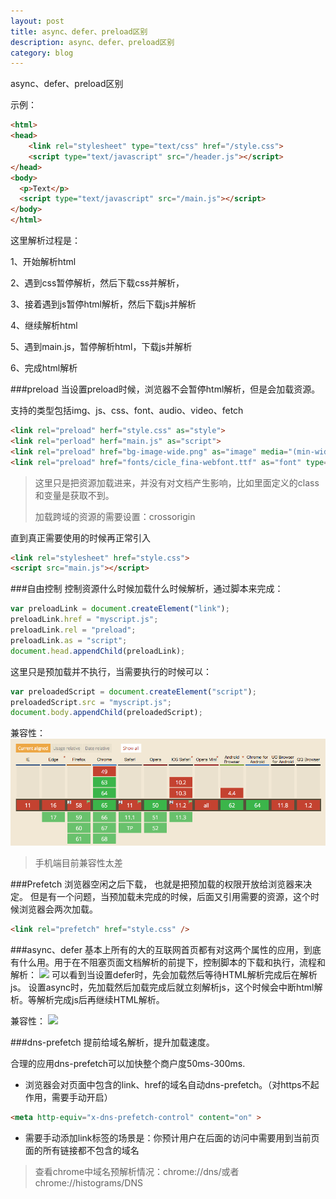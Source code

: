 ```yaml
---
layout: post
title: async、defer、preload区别
description: async、defer、preload区别
category: blog
---
```



async、defer、preload区别

示例：

~~~html
<html>
<head>
    <link rel="stylesheet" type="text/css" href="/style.css">
    <script type="text/javascript" src="/header.js"></script>
</head>
<body>
  <p>Text</p>
  <script type="text/javascript" src="/main.js"></script>
</body>
</html>
~~~

这里解析过程是：

1、开始解析html

2、遇到css暂停解析，然后下载css并解析，

3、接着遇到js暂停html解析，然后下载js并解析

4、继续解析html

5、遇到main.js，暂停解析html，下载js并解析

6、完成html解析


###preload
当设置preload时候，浏览器不会暂停html解析，但是会加载资源。

支持的类型包括img、js、css、font、audio、video、fetch

~~~html
<link rel="preload" herf="style.css" as="style">
<link rel="perload" herf="main.js" as="script">
<link rel="preload" href="bg-image-wide.png" as="image" media="(min-width: 601px)">
<link rel="preload" href="fonts/cicle_fina-webfont.ttf" as="font" type="font/ttf" crossorigin="anonymous">
~~~
> 这里只是把资源加载进来，并没有对文档产生影响，比如里面定义的class和变量是获取不到。
> 
> 加载跨域的资源的需要设置：crossorigin


直到真正需要使用的时候再正常引入

~~~html
<link rel="stylesheet" href="style.css">
<script src="main.js"></script>
~~~

###自由控制
控制资源什么时候加载什么时候解析，通过脚本来完成：

~~~javascript
var preloadLink = document.createElement("link");
preloadLink.href = "myscript.js";
preloadLink.rel = "preload";
preloadLink.as = "script";
document.head.appendChild(preloadLink);
~~~
这里只是预加载并不执行，当需要执行的时候可以：

~~~javascript
var preloadedScript = document.createElement("script");
preloadedScript.src = "myscript.js";
document.body.appendChild(preloadedScript);
~~~


兼容性：
![preload](../images/preload.png)

> 手机端目前兼容性太差


###Prefetch
浏览器空闲之后下载， 也就是把预加载的权限开放给浏览器来决定。
但是有一个问题，当预加载未完成的时候，后面又引用需要的资源，这个时候浏览器会两次加载。

~~~html
<link rel="prefetch" href="style.css" />
~~~


###async、defer
基本上所有的大的互联网首页都有对这两个属性的应用，到底有什么用。用于在不阻塞页面文档解析的前提下，控制脚本的下载和执行，流程和解析：
![](延迟加载js方案.jpg)
可以看到当设置defer时，先会加载然后等待HTML解析完成后在解析js。
设置async时，先加载然后加载完成后就立刻解析js，这个时候会中断html解析。等解析完成js后再继续HTML解析。

兼容性：
![](async.png)

###dns-prefetch
提前给域名解析，提升加载速度。

合理的应用dns-prefetch可以加快整个商户度50ms-300ms.

* 浏览器会对页面中包含的link、href的域名自动dns-prefetch。（对https不起作用，需要手动开启）

~~~html
<meta http-equiv="x-dns-prefetch-control" content="on" >
~~~

* 需要手动添加link标签的场景是：你预计用户在后面的访问中需要用到当前页面的所有链接都不包含的域名

> 查看chrome中域名预解析情况：chrome://dns/或者chrome://histograms/DNS
